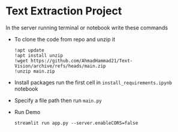 # Text Extraction Project

In the server running terminal or notebook write these commands


- To clone the code from repo and unzip it
    ```
    !apt update
    !apt install unzip
    !wget https://github.com/AhmadHammad21/Text-Vision/archive/refs/heads/main.zip
    !unzip main.zip
    ```

- Install packages
run the first cell in `install_requirements.ipynb` notebook

- Specify a file path then run `main.py`

- Run Demo
    ```
    streamlit run app.py --server.enableCORS=false
    ```


